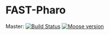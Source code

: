 # FAST-Pharo

Master: [![Build Status](https://travis-ci.org/moosetechnology/FAST-Pharo.svg?branch=master)](https://travis-ci.org/moosetechnology/FAST-Pharo) [![Moose version](https://img.shields.io/badge/Moose-8-%23aac9ff.svg)](https://github.com/moosetechnology/Moose)
